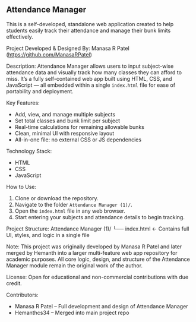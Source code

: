 Attendance Manager
----------------------

This is a self-developed, standalone web application created to help students easily track their attendance and manage their bunk limits effectively.

Project Developed & Designed By:
Manasa R Patel (https://github.com/ManasaRPatel)

Description:
Attendance Manager allows users to input subject-wise attendance data and visually track how many classes they can afford to miss. It’s a fully self-contained web app built using HTML, CSS, and JavaScript — all embedded within a single `index.html` file for ease of portability and deployment.

Key Features:
- Add, view, and manage multiple subjects
- Set total classes and bunk limit per subject
- Real-time calculations for remaining allowable bunks
- Clean, minimal UI with responsive layout
- All-in-one file: no external CSS or JS dependencies

Technology Stack:
- HTML
- CSS 
- JavaScript 

How to Use:
1. Clone or download the repository.
2. Navigate to the folder `Attendance Manager (1)/`.
3. Open the `index.html` file in any web browser.
4. Start entering your subjects and attendance details to begin tracking.

Project Structure:
Attendance Manager (1)/
└── index.html  ← Contains full UI, styles, and logic in a single file

Note:
This project was originally developed by Manasa R Patel and later merged by Hemanth into a larger multi-feature web app repository for academic purposes. All core logic, design, and structure of the Attendance Manager module remain the original work of the author.

License:
Open for educational and non-commercial contributions with due credit.

Contributors:
- Manasa R Patel – Full development and design of Attendance Manager
- Hemanthcs34 – Merged into main project repo

